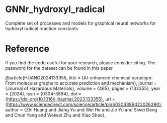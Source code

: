# GNNr_hydroxyl_radical
Complete set of processes and models for graphical neural networks for hydroxyl radical reaction constants

# Reference
If you find the code useful for your research, please consider citing. The password for the dataset can be found in this paper

@article{HUANG2024133355,
title = {AI-enhanced chemical paradigm: From molecular graphs to accurate prediction and mechanism},
journal = {Journal of Hazardous Materials},
volume = {465},
pages = {133355},
year = {2024},
issn = {0304-3894},
doi = {https://doi.org/10.1016/j.jhazmat.2023.133355},
url = {https://www.sciencedirect.com/science/article/pii/S0304389423026390},
author = {Zhi Huang and Jiang Yu and Wei He and Jie Yu and Siwei Deng and Chun Yang and Weiwei Zhu and Xiao Shao},


